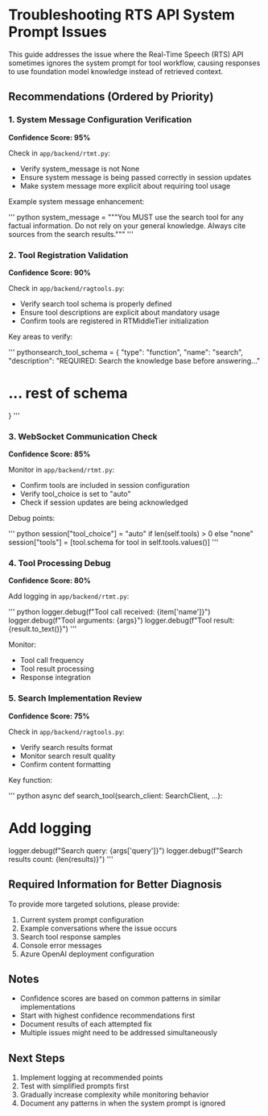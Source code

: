  # Troubleshooting RTS API System Prompt Issues

This guide addresses the issue where the Real-Time Speech (RTS) API sometimes ignores the system prompt for tool workflow, causing responses to use foundation model knowledge instead of retrieved context.

## Recommendations (Ordered by Priority)

### 1. System Message Configuration Verification
**Confidence Score: 95%**

Check in `app/backend/rtmt.py`:
- Verify system_message is not None
- Ensure system message is being passed correctly in session updates
- Make system message more explicit about requiring tool usage

Example system message enhancement:

'''
python
system_message = """You MUST use the search tool for any factual information.
Do not rely on your general knowledge.
Always cite sources from the search results."""
'''


### 2. Tool Registration Validation 
**Confidence Score: 90%**

Check in `app/backend/ragtools.py`:
- Verify search tool schema is properly defined
- Ensure tool descriptions are explicit about mandatory usage
- Confirm tools are registered in RTMiddleTier initialization

Key areas to verify:

'''
pythonsearch_tool_schema = {
"type": "function",
"name": "search",
"description": "REQUIRED: Search the knowledge base before answering..."
# ... rest of schema
}
'''


### 3. WebSocket Communication Check
**Confidence Score: 85%**

Monitor in `app/backend/rtmt.py`:
- Confirm tools are included in session configuration
- Verify tool_choice is set to "auto"
- Check if session updates are being acknowledged

Debug points:

'''
python
session["tool_choice"] = "auto" if len(self.tools) > 0 else "none"
session["tools"] = [tool.schema for tool in self.tools.values()]
'''


### 4. Tool Processing Debug
**Confidence Score: 80%**

Add logging in `app/backend/rtmt.py`:

'''
python
logger.debug(f"Tool call received: {item['name']}")
logger.debug(f"Tool arguments: {args}")
logger.debug(f"Tool result: {result.to_text()}")
'''

Monitor:
- Tool call frequency
- Tool result processing
- Response integration

### 5. Search Implementation Review
**Confidence Score: 75%**

Check in `app/backend/ragtools.py`:
- Verify search results format
- Monitor search result quality
- Confirm content formatting

Key function:

'''
python
async def search_tool(search_client: SearchClient, ...):
# Add logging
logger.debug(f"Search query: {args['query']}")
logger.debug(f"Search results count: {len(results)}")
'''

## Required Information for Better Diagnosis

To provide more targeted solutions, please provide:

1. Current system prompt configuration
2. Example conversations where the issue occurs
3. Search tool response samples
4. Console error messages
5. Azure OpenAI deployment configuration

## Notes

- Confidence scores are based on common patterns in similar implementations
- Start with highest confidence recommendations first
- Document results of each attempted fix
- Multiple issues might need to be addressed simultaneously

## Next Steps

1. Implement logging at recommended points
2. Test with simplified prompts first
3. Gradually increase complexity while monitoring behavior
4. Document any patterns in when the system prompt is ignored
